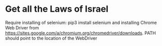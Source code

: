 # Get all the Laws of Israel

Require installing of selenium: pip3 imstall selenium
and installing Chrome Web Driver from https://sites.google.com/a/chromium.org/chromedriver/downloads.
PATH should point to the location of the WebDriver